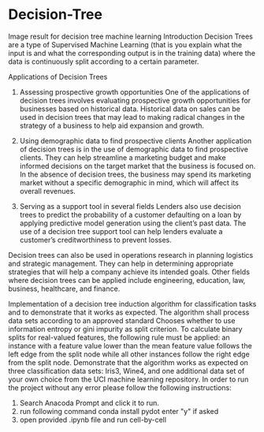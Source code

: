 # Decision-Tree


Image result for decision tree machine learning
Introduction Decision Trees are a type of Supervised Machine Learning (that is you explain what the input is and what the corresponding output is in the training data) where the data is continuously split according to a certain parameter.

Applications of Decision Trees
1. Assessing prospective growth opportunities
One of the applications of decision trees involves evaluating prospective growth opportunities for businesses based on historical data. Historical data on sales can be used in decision trees that may lead to making radical changes in the strategy of a business to help aid expansion and growth.

2. Using demographic data to find prospective clients
Another application of decision trees is in the use of demographic data to find prospective clients. They can help streamline a marketing budget and make informed decisions on the target market that the business is focused on. In the absence of decision trees, the business may spend its marketing market without a specific demographic in mind, which will affect its overall revenues.

3. Serving as a support tool in several fields
Lenders also use decision trees to predict the probability of a customer defaulting on a loan by applying predictive model generation using the client’s past data. The use of a decision tree support tool can help lenders evaluate a customer’s creditworthiness to prevent losses.

Decision trees can also be used in operations research in planning logistics and strategic management. They can help in determining appropriate strategies that will help a company achieve its intended goals. Other fields where decision trees can be applied include engineering, education, law, business, healthcare, and finance.


Implementation  of a decision tree induction algorithm for classification tasks and to demonstrate that it works as expected. The algorithm shall process data sets according to an approved standard 
Chooses whether to use information entropy or gini impurity as split criterion. 
To calculate binary splits for real-valued features, the following rule must be applied:
an instance with a feature value lower than the mean feature value follows the left edge from the split node while all other instances follow the right edge from the split node. 
Demonstrate that the algorithm works as expected on three classification data sets: 
Iris3, Wine4, and one additional data set of your own choice from the UCI machine learning repository. 
In order to run the project without any error please follow the following instructions:
1. Search Anacoda Prompt and click it to run.
2. run following command
conda install pydot
enter "y" if asked
3. open provided .ipynb file and run cell-by-cell

